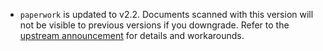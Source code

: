 - `paperwork` is updated to v2.2. Documents scanned with this version will not be visible to previous versions if you downgrade. Refer to the [upstream announcement](https://forum.openpaper.work/t/paperwork-2-2-testing-phase/316#important-switch-from-jpeg-to-png-for-new-pages-2) for details and workarounds.
